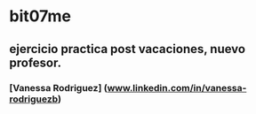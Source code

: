 # bit07me
## ejercicio practica post vacaciones, nuevo profesor.
### [Vanessa Rodriguez] (www.linkedin.com/in/vanessa-rodriguezb)
